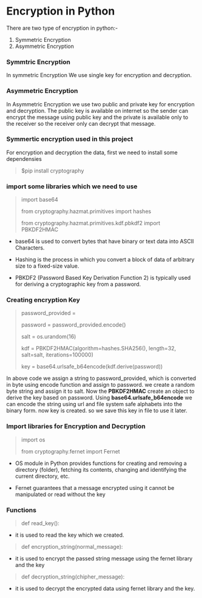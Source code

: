 # Encryption in Python
There are two type of encryption in python:-
1. Symmetric Encryption
2. Asymmetric Encryption

### Symmtric Encryption
In symmetric Encryption We use single key for encryption and decryption.

### Asymmetric Encryption
In Asymmetric Encryption we use two public and private key for encryption and decryption. The public key is available on internet so the sender can encrypt the message using public key and the private is available only to the receiver so the receiver only can decrypt that message.

### Symmertic encryption used in this project

For encryption and decryption the data, first we need to install some dependensies
> $pip install cryptography

### import some libraries which we need to use
> import base64
> 
> from cryptography.hazmat.primitives import hashes
> 
> from cryptography.hazmat.primitives.kdf.pbkdf2 import PBKDF2HMAC

- base64 is used to convert bytes that have binary or text data into ASCII Characters.

- Hashing is the process in which you convert a block of data of arbitrary size to a fixed-size value.

- PBKDF2 (Password Based Key Derivation Function 2) is typically used for deriving a cryptographic key from a password.

### Creating encryption Key
> password_provided = <String>
> 
> password = password_provided.encode()
> 
> salt = os.urandom(16)
> 
> kdf = PBKDF2HMAC(algorithm=hashes.SHA256(),
                length=32,
                salt=salt,
                iterations=100000)
> 
> key = base64.urlsafe_b64encode(kdf.derive(password))

In above code we assign a string to password_provided, which is converted in byte using encode function and assign to password. we create a random byte string and assign it to salt. Now the **PBKDF2HMAC** create an object to derive the key based on password. Using **base64.urlsafe_b64encode** we can encode the string using url and file system safe alphabets into the binary form.
now key is created. so we save this key in file to use it later.
### Import libraries for Encryption and Decryption

>import os
> 
>from cryptography.fernet import Fernet

- OS module in Python provides functions for creating and removing a directory (folder), fetching its contents, changing and identifying the current directory, etc.

- Fernet guarantees that a message encrypted using it cannot be manipulated or read without the key
  
### Functions

> def read_key():

- it is used to read the key which we created.
> def encryption_string(normal_message):

- it is used to encrypt the passed string message using the fernet library and the key

>def decryption_string(chipher_message):

- it is used to decrypt the encrypted data using fernet library and the key.
